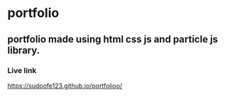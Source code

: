 # portfolio
 
## portfolio made using html css js and particle js library.

### Live link
https://sudoofe123.github.io/portfolioo/
